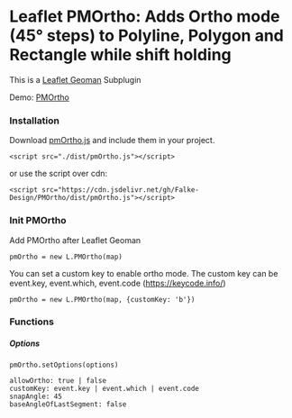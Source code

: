 # Leaflet PMOrtho: Adds Ortho mode (45° steps) to Polyline, Polygon and Rectangle while shift holding
This is a [Leaflet Geoman](https://github.com/geoman-io/leaflet-geoman) Subplugin 

Demo: [PMOrtho](https://falke-design.github.io/PMOrtho/)

### Installation
Download [pmOrtho.js](https://raw.githubusercontent.com/Falke-Design/PMOrtho/master/dist/pmOrtho.js) and include them in your project.

`<script src="./dist/pmOrtho.js"></script>`

or use the script over cdn:

`<script src="https://cdn.jsdelivr.net/gh/Falke-Design/PMOrtho/dist/pmOrtho.js"></script>`

### Init PMOrtho
Add PMOrtho after Leaflet Geoman

`pmOrtho = new L.PMOrtho(map)`

You can set a custom key to enable ortho mode. The custom key can be event.key, event.which, event.code (https://keycode.info/) 

`pmOrtho = new L.PMOrtho(map, {customKey: 'b'})`

### Functions
##### Options
`pmOrtho.setOptions(options)`
```
allowOrtho: true | false
customKey: event.key | event.which | event.code
snapAngle: 45
baseAngleOfLastSegment: false
```

